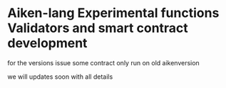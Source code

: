 # Aiken-lang Experimental functions Validators and smart contract development

for the versions issue some contract only run on old aikenversion

we will updates soon with all details
